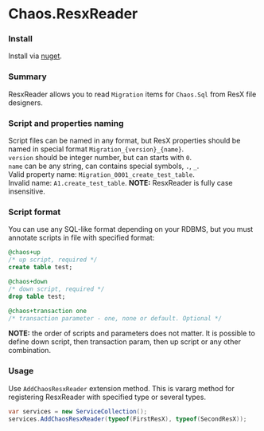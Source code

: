 ﻿# Chaos.ResxReader

### Install
Install via [nuget](https://www.nuget.org/packages/VivaVictoria.Chaos.ResxReader/).

### Summary
ResxReader allows you to read `Migration` items for `Chaos.Sql` from ResX file designers.

### Script and properties naming
Script files can be named in any format, but ResX properties should be named in special format `Migration_{version}_{name}`.    
`version` should be integer number, but can starts with `0`.  
`name` can be any string, can contains special symbols, `.`, `_`.  
Valid property name: `Migration_0001_create_test_table`.   
Invalid name: `A1.create_test_table`.
**NOTE:** ResxReader is fully case insensitive.

### Script format
You can use any SQL-like format depending on your RDBMS, but you must annotate scripts in file with specified format:
```sql
@chaos+up
/* up script, required */
create table test;

@chaos+down
/* down script, required */
drop table test;

@chaos+transaction one
/* transaction parameter - one, none or default. Optional */
```
**NOTE:** the order of scripts and parameters does not matter. It is possible to define down script, then transaction param,
then up script or any other combination. 

### Usage
Use `AddChaosResxReader` extension method. This is vararg method for registering ResxReader with specified type or several types.
```c#
var services = new ServiceCollection();
services.AddChaosResxReader(typeof(FirstResX), typeof(SecondResX));
```